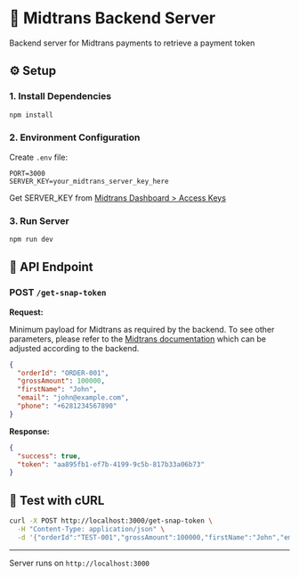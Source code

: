 # 🚀 Midtrans Backend Server

Backend server for Midtrans payments to retrieve a payment token

## ⚙️ Setup

### 1. Install Dependencies

```bash
npm install
```

### 2. Environment Configuration

Create `.env` file:

```env
PORT=3000
SERVER_KEY=your_midtrans_server_key_here
```

Get SERVER_KEY from [Midtrans Dashboard > Access Keys](https://dashboard.sandbox.midtrans.com/settings/access-keys)

### 3. Run Server

```bash
npm run dev
```

## 📡 API Endpoint

### POST `/get-snap-token`

**Request:**

Minimum payload for Midtrans as required by the backend. To see other parameters, please refer to the [Midtrans documentation](https://github.com/Midtrans/midtrans-nodejs-client/blob/master/examples/snap/snapAdvancedExample.js) which can be adjusted according to the backend.

```json
{
  "orderId": "ORDER-001",
  "grossAmount": 100000,
  "firstName": "John",
  "email": "john@example.com",
  "phone": "+6281234567890"
}
```

**Response:**

```json
{
  "success": true,
  "token": "aa895fb1-ef7b-4199-9c5b-817b33a06b73"
}
```

## 🧪 Test with cURL

```bash
curl -X POST http://localhost:3000/get-snap-token \
  -H "Content-Type: application/json" \
  -d '{"orderId":"TEST-001","grossAmount":100000,"firstName":"John","email":"john@example.com","phone":"+6281234567890"}'
```

---

Server runs on `http://localhost:3000`
